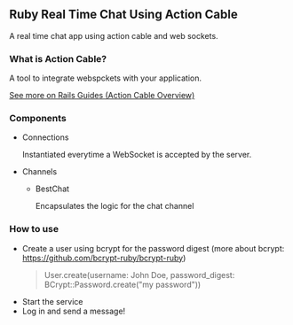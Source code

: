 ## Ruby Real Time Chat Using Action Cable
A real time chat app using action cable and web sockets.

### What is Action Cable?
A tool to integrate webspckets with your application.

[See more on Rails Guides (Action Cable Overview)](https://guides.rubyonrails.org/action_cable_overview.html)

### Components
- Connections

  Instantiated everytime a WebSocket is accepted by the server.
- Channels
  - BestChat

    Encapsulates the logic for the chat channel


### How to use
- Create a user using bcrypt for the password digest (more about bcrypt: https://github.com/bcrypt-ruby/bcrypt-ruby)
   > User.create(username: John Doe, password_digest: BCrypt::Password.create("my password"))
- Start the service
- Log in and send a message!